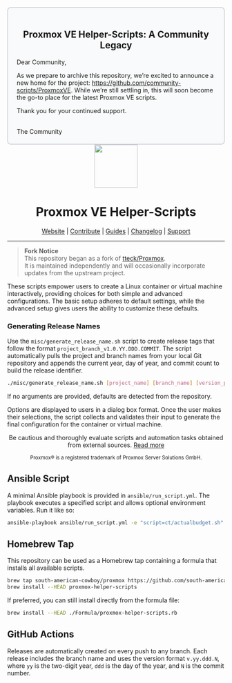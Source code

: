 <div style="border: 2px solid #d1d5db; padding: 20px; border-radius: 8px; background-color: #f9fafb;"> <h2 align="center">Proxmox VE Helper-Scripts: A Community Legacy</h2> <p>Dear Community,</p> <p>As we prepare to archive this repository, we’re excited to announce a new home for the project: <a href="https://github.com/community-scripts/ProxmoxVE">https://github.com/community-scripts/ProxmoxVE</a>. While we’re still settling in, this will soon become the go-to place for the latest Proxmox VE scripts.</p> <p>Thank you for your continued support.</p> <br>The Community </div>
<div align="center">
  <a href="#">
    <img src="https://raw.githubusercontent.com/tteck/Proxmox/main/misc/images/logo.png" height="100px" />
 </a>
</div>
<h1 align="center">Proxmox VE Helper-Scripts</h1>

<p align="center">
  <a href="https://helper-scripts.com">Website</a> | 
  <a href="https://github.com/tteck/Proxmox/blob/main/.github/CONTRIBUTING.md">Contribute</a> |
  <a href="https://github.com/tteck/Proxmox/blob/main/USER_SUBMITTED_GUIDES.md">Guides</a> |
  <a href="https://github.com/tteck/Proxmox/blob/main/CHANGELOG.md">Changelog</a> |
  <a href="https://ko-fi.com/D1D7EP4GF">Support</a>
</p>

---

> **Fork Notice**  
> This repository began as a fork of [tteck/Proxmox](https://github.com/tteck/Proxmox).  
> It is maintained independently and will occasionally incorporate updates from the upstream project.

These scripts empower users to create a Linux container or virtual machine interactively, providing choices for both simple and advanced configurations. The basic setup adheres to default settings, while the advanced setup gives users the ability to customize these defaults.

### Generating Release Names

Use the `misc/generate_release_name.sh` script to create release tags that follow
the format `project_branch_v1.0.YY.DDD.COMMIT`. The script automatically pulls
the project and branch names from your local Git repository and appends the
current year, day of year, and commit count to build the release identifier.

```bash
./misc/generate_release_name.sh [project_name] [branch_name] [version_prefix]
```

If no arguments are provided, defaults are detected from the repository.

Options are displayed to users in a dialog box format. Once the user makes their selections, the script collects and validates their input to generate the final configuration for the container or virtual machine.
<p align="center">
Be cautious and thoroughly evaluate scripts and automation tasks obtained from external sources. <a href="https://github.com/tteck/Proxmox/blob/main/CODE-AUDIT.md">Read more</a>
</p>
<sub><div align="center"> Proxmox® is a registered trademark of Proxmox Server Solutions GmbH. </div></sub>

## Ansible Script

A minimal Ansible playbook is provided in `ansible/run_script.yml`. The playbook
executes a specified script and allows optional environment variables. Run it
like so:

```bash
ansible-playbook ansible/run_script.yml -e "script=ct/actualbudget.sh"
```

## Homebrew Tap

This repository can be used as a Homebrew tap containing a formula that
installs all available scripts.

```bash
brew tap south-american-cowboy/proxmox https://github.com/south-american-cowboy/Proxmox.git
brew install --HEAD proxmox-helper-scripts
```

If preferred, you can still install directly from the formula file:

```bash
brew install --HEAD ./Formula/proxmox-helper-scripts.rb
```

## GitHub Actions

Releases are automatically created on every push to any branch. Each release
includes the branch name and uses the version format `v.yy.ddd.N`, where `yy`
is the two-digit year, `ddd` is the day of the year, and `N` is the commit
number.


